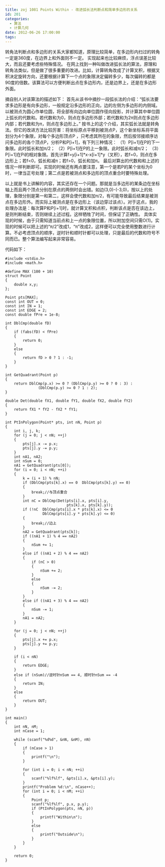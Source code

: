 ```yaml
---
title: zoj 1081 Points Within - 改进弧长法判断点和简单多边形的关系
id: 201
categories:
  - 算法
  - 计算几何
date: 2012-06-26 17:00:00
tags:
---
```


转角法判断点和多边形的关系大家都知道，原理比较简单，在多边形内扫过的转角一定是360度，在边界上和外面则不一定。
实现起来也比较麻烦，浮点误差比较大，而且还要考虑些特殊情况。
在网上找到一种叫做改进弧长法的算法，原理和转角法类似，但是做了很多重要的改进。比如，计算转角改成了计算叉积，根据叉积决定旋转方向，还要根据计算下一个点的象限决定偏转多少，每次偏转的都是90度的倍数。该算法可以方便判断出点在多边形内，还是边界上，还是在多边形外面。

摘自别人对该算法的描述如下：
首先从该书中摘抄一段弧长法的介绍：“弧长法要求多边形是有向多边形，一般规定沿多边形的正向，边的左侧为多边形的内侧域。以被测点为圆心作单位圆，将全部有向边向单位圆作径向投影，并计算其中单位圆上弧长的代数和。若代数和为0，则点在多边形外部；若代数和为2π则点在多边形内部；若代数和为π，则点在多边形上。”
按书上的这个介绍，其实弧长法就是转角法。但它的改进方法比较厉害：将坐标原点平移到被测点P，这个新坐标系将平面划分为4个象限，对每个多边形顶点P ，只考虑其所在的象限，然后按邻接顺序访问多边形的各个顶点P，分析P和P[i+1]，有下列三种情况：
（1）P[i+1]在P的下一象限。此时弧长和加π/2；
（2）P[i+1]在P的上一象限。此时弧长和减π/2；
（3）P[i+1]在Pi的相对象限。首先计算f=y[i+1]*x-x[i+1]*y（叉积），若f=0，则点在多边形上；若f<0，弧长和减π；若f>0，弧长和加π。
最后对算出的代数和和上述的情况一样判断即可。实现的时候还有两点要注意，第一个是若P的某个坐标为0时，一律当正号处理；第二点是若被测点和多边形的顶点重合时要特殊处理。

以上就是书上讲解的内容，其实还存在一个问题。那就是当多边形的某条边在坐标轴上而且两个顶点分别在原点的两侧时会出错。如边(3,0)-(-3,0)，按以上的处理，象限分别是第一和第二，这样会使代数和加π/2，有可能导致最后结果是被测点在多边形外。而实际上被测点是在多边形上（该边穿过该点）。对于这点，我的处理办法是：每次算P和P[i+1]时，就计算叉积和点积，判断该点是否在该边上，是则判断结束，否则继续上述过程。这样牺牲了时间，但保证了正确性。
具体实现的时候，由于只需知道当前点和上一点的象限位置，所以附加空间只需O(1)。实现的时候可以把上述的“π/2”改成1，“π”改成2，这样便可以完全使用整数进行计算。不必考虑顶点的顺序，逆时针和顺时针都可以处理，只是最后的代数和符号不同而已。整个算法编写起来非常容易。

代码如下：
``` stylus
#include <stdio.h>
#include <math.h>

#define MAX (100 + 10)
struct Point
{
    double x,y;
};

Point pts[MAX];
const int OUT = 0;
const int IN = 1;
const int EDGE = 2;
const double fPre = 1e-8;

int DblCmp(double fD)
{
    if (fabs(fD) < fPre)
    {
        return 0;
    }
    else
    {
        return fD > 0 ? 1 : -1;
    }
}

int GetQuadrant(Point p)
{
    return DblCmp(p.x) >= 0 ? (DblCmp(p.y) >= 0 ? 0 : 3) :
               (DblCmp(p.y) >= 0 ? 1 : 2);
}

double Det(double fX1, double fY1, double fX2, double fY2)
{
    return fX1 * fY2 - fX2 * fY1;
}

int PtInPolygon(Point* pts, int nN, Point p)
{
    int i, j, k;
    for (j = 0; j < nN; ++j)
    {
        pts[j].x -= p.x;
        pts[j].y -= p.y;
    }
    int nA1, nA2;
    int nSum = 0;
    nA1 = GetQuadrant(pts[0]);
    for (i = 0; i < nN; ++i)
    {
        k = (i + 1) % nN;
        if (DblCmp(pts[k].x) == 0  DblCmp(pts[k].y) == 0)
        {
            break;//与顶点重合
        }
        int nC = DblCmp(Det(pts[i].x, pts[i].y,
                            pts[k].x, pts[k].y));
        if (!nC  DblCmp(pts[i].x * pts[k].x) <= 0
                 DblCmp(pts[i].y * pts[k].y) <= 0)
        {
            break;//边上
        }
        nA2 = GetQuadrant(pts[k]);
        if ((nA1 + 1) % 4 == nA2)
        {
            nSum += 1;
        }
        else if ((nA1 + 2) % 4 == nA2)
        {
            if (nC > 0)
            {
                nSum += 2;
            }
            else
            {
                nSum -= 2;
            }
        }
        else if ((nA1 + 3) % 4 == nA2)
        {
            nSum -= 1;
        }
        nA1 = nA2;
    }

    for (j = 0; j < nN; ++j)
    {
        pts[j].x += p.x;
        pts[j].y += p.y;
    }

    if (i < nN)
    {
        return EDGE;
    }
    else if (nSum)//逆时针nSum == 4, 顺时针nSum == -4
    {
        return IN;
    }
    else
    {
        return OUT;
    }
}

int main()
{
    int nN, nM;
    int nCase = 1;

    while (scanf("%d%d", &nN, &nM), nN)
    {
        if (nCase > 1)
        {
            printf("\n");
        }

        for (int i = 0; i < nN; ++i)
        {
            scanf("%lf%lf", &pts[i].x, &pts[i].y);
        }
        printf("Problem %d:\n", nCase++);
        for (int i = 0; i < nM; ++i)
        {
            Point p;
            scanf("%lf%lf", p.x, p.y);
            if (PtInPolygon(pts, nN, p))
            {
                printf("Within\n");
            }
            else
            {
                printf("Outside\n");
            }
        }
    }

    return 0;
}
```